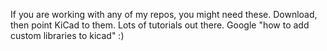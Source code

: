 If you are working with any of my repos, you might need these. Download, then point KiCad to them. Lots of tutorials out there. Google "how to add custom libraries to kicad" :) 
